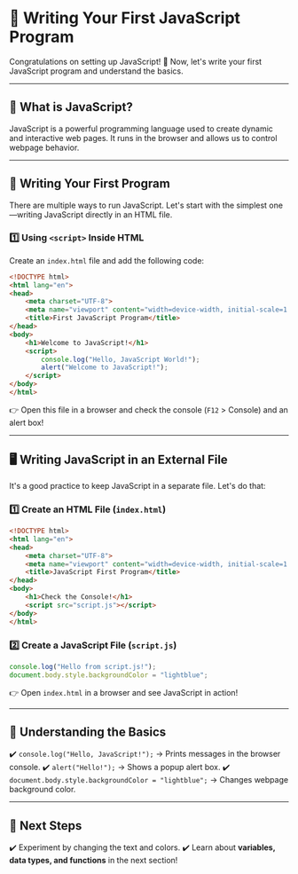 # 🏁 Writing Your First JavaScript Program

Congratulations on setting up JavaScript! 🎉 Now, let's write your first JavaScript program and understand the basics.

---

## 📌 What is JavaScript?
JavaScript is a powerful programming language used to create dynamic and interactive web pages. It runs in the browser and allows us to control webpage behavior.

---

## 🚀 Writing Your First Program
There are multiple ways to run JavaScript. Let's start with the simplest one—writing JavaScript directly in an HTML file.

### 1️⃣ Using `<script>` Inside HTML
Create an `index.html` file and add the following code:
```html
<!DOCTYPE html>
<html lang="en">
<head>
    <meta charset="UTF-8">
    <meta name="viewport" content="width=device-width, initial-scale=1.0">
    <title>First JavaScript Program</title>
</head>
<body>
    <h1>Welcome to JavaScript!</h1>
    <script>
        console.log("Hello, JavaScript World!");
        alert("Welcome to JavaScript!");
    </script>
</body>
</html>
```
👉 Open this file in a browser and check the console (`F12` > Console) and an alert box!

---

## 🖥️ Writing JavaScript in an External File
It's a good practice to keep JavaScript in a separate file. Let's do that:

### 1️⃣ Create an HTML File (`index.html`)
```html
<!DOCTYPE html>
<html lang="en">
<head>
    <meta charset="UTF-8">
    <meta name="viewport" content="width=device-width, initial-scale=1.0">
    <title>JavaScript First Program</title>
</head>
<body>
    <h1>Check the Console!</h1>
    <script src="script.js"></script>
</body>
</html>
```

### 2️⃣ Create a JavaScript File (`script.js`)
```js
console.log("Hello from script.js!");
document.body.style.backgroundColor = "lightblue";
```

👉 Open `index.html` in a browser and see JavaScript in action!

---

## 📝 Understanding the Basics
✔️ `console.log("Hello, JavaScript!");` → Prints messages in the browser console.
✔️ `alert("Hello!");` → Shows a popup alert box.
✔️ `document.body.style.backgroundColor = "lightblue";` → Changes webpage background color.

---

## 🎯 Next Steps
✔️ Experiment by changing the text and colors.
✔️ Learn about **variables, data types, and functions** in the next section!
